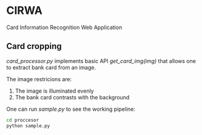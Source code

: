 # CIRWA
Card Information Recognition Web Application


## Card cropping

*card_processor.py* implements basic API *get_card_img(img)* that allows one to extract bank card from an image. 

The image restricions are:

1. The image is illuminated evenly
2. The bank card contrasts with the background 

One can run *sample.py* to see the working pipeline:

```bash
cd proccesor
python sample.py
```
